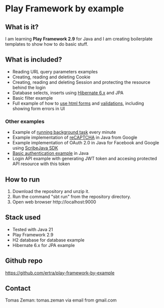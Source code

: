 # Play Framework by example

## What is it?
I am learning **Play Framework 2.9** for Java and I am creating boilerplate templates to show how to do basic stuff.

## What is included?
* Reading URL query parameters examples
* Creating, reading and deleting Cookie
* Creating, reading and deleting Session and protecting the resource behind the login 
* Database selects, inserts using [Hibernate 6.x](https://hibernate.org/) and JPA 
* Basic filter example
* Full example of how to [use html forms](https://github.com/ertra/play-framework-by-example/blob/master/app/controllers/FormExampleController.java) 
and [validations](https://github.com/ertra/play-framework-by-example/blob/master/app/controllers/forms/UserData.java), including showing form errors in UI

### Other examples
* Example of [running background task](https://github.com/ertra/play-framework-by-example/blob/master/app/jobs/SimpleMinuteRepeater.java) every minute
* Example implementation of [reCAPTCHA](https://www.google.com/recaptcha/about/) in Java from Google
* Example implementation of OAuth 2.0 in Java for Facebook and Google using [ScribeJava SDK](https://github.com/scribejava/scribejava)
* [Basic authentication example](https://github.com/ertra/play-framework-by-example/blob/master/app/controllers/BasicAuthenticationExampleController.java) in Java
* Login API example with generating JWT token and accesing protected API resource with this token

## How to run
1. Download the repository and unzip it.
2. Run the command "sbt run" from the repository directory.
3. Open web browser http://localhost:9000

## Stack used
* Tested with Java 21
* Play Framework 2.9
* H2 database for database example
* Hibernate 6.x for JPA example

## Github repo
https://github.com/ertra/play-framework-by-example

## Contact
Tomas Zeman: tomas.zeman via email from gmail.com<br/>


